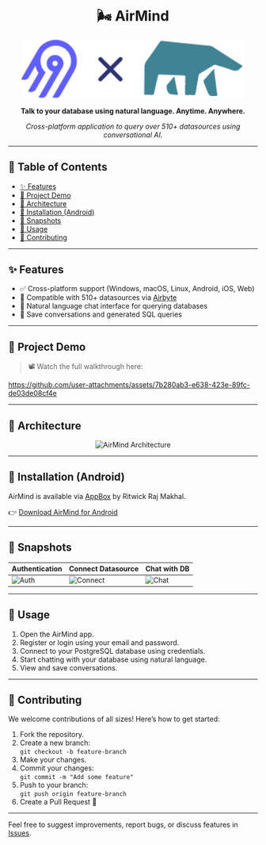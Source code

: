 <h1 align="center">🌬️ AirMind</h1>

<p align="center">
  <img alt="AirMind Logo" width="450" src="https://github.com/ritwickrajmakhal/air_mind/blob/master/assets/images/AirMind.png" />
</p>

<p align="center"><b>Talk to your database using natural language. Anytime. Anywhere.</b></p>

<p align="center">
  <i>Cross-platform application to query over 510+ datasources using conversational AI.</i>
</p>

---

## 📌 Table of Contents
- [✨ Features](#-features)
- [🎥 Project Demo](#-project-demo)
- [🧠 Architecture](#-architecture)
- [📲 Installation (Android)](#-installation-android)
- [📸 Snapshots](#-snapshots)
- [🚀 Usage](#-usage)
- [🤝 Contributing](#-contributing)

---

## ✨ Features

- ✅ Cross-platform support (Windows, macOS, Linux, Android, iOS, Web)
- 🔌 Compatible with 510+ datasources via [Airbyte](https://airbyte.io/)
- 💬 Natural language chat interface for querying databases
- 💾 Save conversations and generated SQL queries

---

## 🎥 Project Demo

> 📽️ Watch the full walkthrough here:
 
https://github.com/user-attachments/assets/7b280ab3-e638-423e-89fc-de03de08cf4e

---

## 🧠 Architecture

<p align="center">
  <img src="https://github.com/user-attachments/assets/ea156b54-ee5e-46b4-8e92-e1ca98d80cf1" alt="AirMind Architecture"/>
</p>

---

## 📲 Installation (Android)

AirMind is available via [AppBox](https://ritwickrajmakhal.github.io/AppBox) by Ritwick Raj Makhal.

👉 [Download AirMind for Android](https://ritwickrajmakhal.github.io/AppBox/app.html?name=AirMind)

---

## 📸 Snapshots

| Authentication | Connect Datasource | Chat with DB |
|----------------|---------------------|----------------|
| ![Auth](https://github.com/user-attachments/assets/5c2012f9-33f5-4662-bd0f-02c714035098) | ![Connect](https://github.com/user-attachments/assets/aeb9bddd-1d32-4fd9-be3d-d36835d14f00) | ![Chat](https://github.com/user-attachments/assets/a0126db8-f03a-49cd-9a26-36673b646c98) |

---

## 🚀 Usage

1. Open the AirMind app.
2. Register or login using your email and password.
3. Connect to your PostgreSQL database using credentials.
4. Start chatting with your database using natural language.
5. View and save conversations.

---

## 🤝 Contributing

We welcome contributions of all sizes! Here’s how to get started:

1. Fork the repository.
2. Create a new branch:  
   `git checkout -b feature-branch`
3. Make your changes.
4. Commit your changes:  
   `git commit -m "Add some feature"`
5. Push to your branch:  
   `git push origin feature-branch`
6. Create a Pull Request 🚀

---

Feel free to suggest improvements, report bugs, or discuss features in [Issues](https://github.com/ritwickrajmakhal/air_mind/issues).

